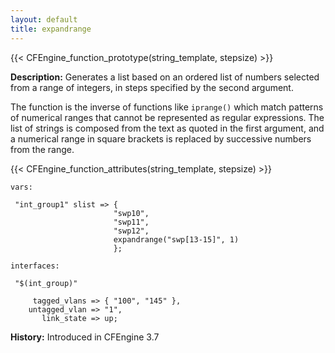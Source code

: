 ```yaml
---
layout: default
title: expandrange
---
```


{{< CFEngine_function_prototype(string_template, stepsize) >}}

**Description:** Generates a list based on an ordered list of numbers selected from a
range of integers, in steps specified by the second argument.

The function is the inverse of functions like `iprange()` which match patterns of numerical ranges that cannot
be represented as regular expressions. The list of strings is composed from the text as quoted
 in the first argument, and a numerical range in square brackets is replaced by successive numbers
from the range.

{{< CFEngine_function_attributes(string_template, stepsize) >}}

```cf3
vars:

 "int_group1" slist => {
                       "swp10",
                       "swp11",
                       "swp12",
                       expandrange("swp[13-15]", 1)
                       };

interfaces:

 "$(int_group)"

     tagged_vlans => { "100", "145" },
    untagged_vlan => "1",
       link_state => up;
```

**History:** Introduced in CFEngine 3.7
